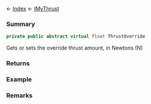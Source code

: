 ← [Index](Api-Index) ← [IMyThrust](Sandbox.ModAPI.Ingame.IMyThrust)

### Summary

```csharp
private public abstract virtual float ThrustOverride
```

Gets or sets the override thrust amount, in Newtons (N)

### Returns

### Example

### Remarks

